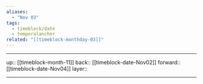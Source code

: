 ```yaml
---
aliases:
  - "Nov 03"
tags:
  - timeblock/date
  - temporalanchor
related: "[[timeblock-monthday-03]]"
---
```




***

up:: [[timeblock-month-11]]
back:: [[timeblock-date-Nov02]]
forward:: [[timeblock-date-Nov04]]
layer:: 

***
